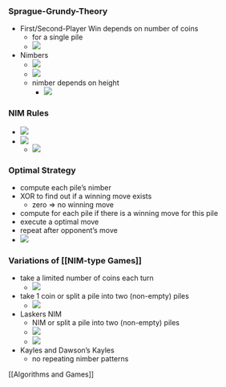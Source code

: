 ### Sprague-Grundy-Theory
+ First/Second-Player Win depends on number of coins
	+ for a single pile
	+ ![](Pasted%20image%2020231102154334.png)
+ Nimbers
	+ ![](Pasted%20image%2020231102154538.png)
	+ ![](Pasted%20image%2020231102155002.png)
	+ nimber depends on height
		+ ![](Pasted%20image%2020231102163555.png)

### NIM Rules
+ ![](Pasted%20image%2020231102155453.png)
+ ![](Pasted%20image%2020231102163158.png)
	+ ![](Pasted%20image%2020231102164346.png)

### Optimal Strategy
+ compute each pile’s nimber
+ XOR to find out if a winning move exists
	+ zero $\Rightarrow$ no winning move
+ compute for each pile if there is a winning move for this pile
+ execute a optimal move
+ repeat after opponent’s move
+ ![](Pasted%20image%2020231102172055.png)

### Variations of [[NIM-type Games]]
+ take a limited number of coins each turn
	+ ![](Pasted%20image%2020231102172856.png)
+ take 1 coin or split a pile into two (non-empty) piles
	+ ![](Pasted%20image%2020231103222956.png)
+ Laskers NIM
	+ NIM or split a pile into two (non-empty) piles
	+ ![](Pasted%20image%2020231103223843.png)
	+ ![](Pasted%20image%2020231103224538.png)
+ Kayles and Dawson’s Kayles
	+ no repeating nimber patterns

[[Algorithms and Games]]
